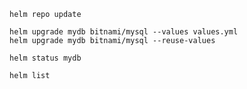 ```
helm repo update
```

```
helm upgrade mydb bitnami/mysql --values values.yml
helm upgrade mydb bitnami/mysql --reuse-values
```

```
helm status mydb
```

```
helm list
```